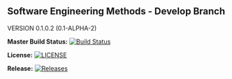 ## Software Engineering Methods - Develop Branch
VERSION 0.1.0.2 (0.1-ALPHA-2)


**Master Build Status:**
[![Build Status](https://travis-ci.com/The-Liam-Blair/sem.svg?branch=master)](https://travis-ci.com/The-Liam-Blair/sem)

**License:**
[![LICENSE](https://img.shields.io/github/license/The-Liam-Blair/sem.svg?style=flat-square)](https://github.com/The-Liam-Blair/sem/blob/master/LICENSE)

**Release:**
[![Releases](https://img.shields.io/github/release/The-Liam-Blair/sem/all.svg?style=flat-square)](https://github.com/The-Liam-Blair/sem/releases)
